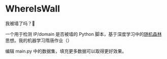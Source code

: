 # WhereIsWall

我被墙了吗？🤔

一个用于检测 IP/domain 是否被墙的 Python 脚本，基于深度学习中的[随机森林](https://zhuanlan.zhihu.com/p/265703650)思想。我的机器学习隋唐作业（）

编辑 main.py 中的数据集，填充更多数据可以取得更好效果。
